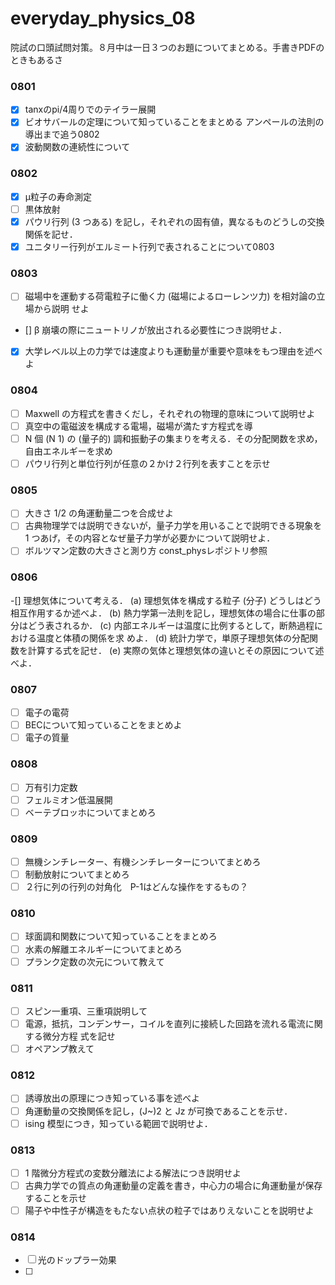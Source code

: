 # everyday_physics_08
院試の口頭試問対策。８月中は一日３つのお題についてまとめる。手書きPDFのときもあるさ

### 0801

- [x] tanxのpi/4周りでのテイラー展開
- [x] ビオサバールの定理について知っていることをまとめる
アンペールの法則の導出まで追う0802
- [x] 波動関数の連続性について

### 0802

- [x] μ粒子の寿命測定
- [ ] 黒体放射
- [x] パウリ行列 (3 つある) を記し，それぞれの固有値，異なるものどうしの交換関係を記せ．
- [x] ユニタリー行列がエルミート行列で表されることについて0803
### 0803

- [ ] 磁場中を運動する荷電粒子に働く力 (磁場によるローレンツ力) を相対論の立場から説明
せよ
- [] β 崩壊の際にニュートリノが放出される必要性につき説明せよ．
- [x] 大学レベル以上の力学では速度よりも運動量が重要や意味をもつ理由を述べよ

### 0804
- [ ] Maxwell の方程式を書きくだし，それぞれの物理的意味について説明せよ
- [ ] 真空中の電磁波を構成する電場，磁場が満たす方程式を導
- [ ] N 個 (N  1) の (量子的) 調和振動子の集まりを考える．その分配関数を求め，自由エネルギーを求め
- [ ] パウリ行列と単位行列が任意の２かけ２行列を表すことを示せ

### 0805
- [ ] 大きさ 1/2 の角運動量二つを合成せよ
- [ ] 古典物理学では説明できないが，量子力学を用いることで説明できる現象を 1 つあげ，その内容となぜ量子力学が必要かについて説明せよ．
- [ ] ボルツマン定数の大きさと測り方 const_physレポジトリ参照

### 0806
-[] 理想気体について考える．
(a) 理想気体を構成する粒子 (分子) どうしはどう相互作用するか述べよ．
(b) 熱力学第一法則を記し，理想気体の場合に仕事の部分はどう表されるか．
(c) 内部エネルギーは温度に比例するとして，断熱過程における温度と体積の関係を求
めよ．
(d) 統計力学で，単原子理想気体の分配関数を計算する式を記せ．
(e) 実際の気体と理想気体の違いとその原因について述べよ．

### 0807
- [ ] 電子の電荷
- [ ] BECについて知っていることをまとめよ
- [ ] 電子の質量

### 0808
- [ ] 万有引力定数
- [ ] フェルミオン低温展開
- [ ] ベーテブロッホについてまとめろ
### 0809
- [ ] 無機シンチレーター、有機シンチレーターについてまとめろ
- [ ] 制動放射についてまとめろ
- [ ] ２行に列の行列の対角化　P-1はどんな操作をするもの？
### 0810
- [ ] 球面調和関数について知っていることをまとめろ
- [ ] 水素の解離エネルギーについてまとめろ
- [ ] プランク定数の次元について教えて
### 0811
- [ ] スピン一重項、三重項説明して
- [ ] 電源，抵抗，コンデンサー，コイルを直列に接続した回路を流れる電流に関する微分方程
式を記せ
- [ ] オペアンプ教えて
### 0812
- [ ] 誘導放出の原理につき知っている事を述べよ
- [ ] 角運動量の交換関係を記し，(J~)2 と Jz が可換であることを示せ．
- [ ] ising 模型につき，知っている範囲で説明せよ．

### 0813
- [ ] 1 階微分方程式の変数分離法による解法につき説明せよ
- [ ] 古典力学での質点の角運動量の定義を書き，中心力の場合に角運動量が保存することを示せ
- [ ] 陽子や中性子が構造をもたない点状の粒子ではありえないことを説明せよ
### 0814
- [ ] 光のドップラー効果
- [ ] 
